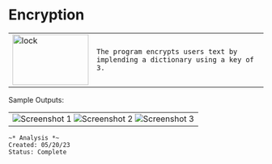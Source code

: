 # Encryption
<table>
  <tr>
    <td>
<img src="https://github.com/efloresz/Encryption/assets/110843762/94ccd057-9b7f-4156-b2b0-eff64bb2f7d3" alt="lock" style="width: 150px; height: 100px;"> 
      </td>
    <td>   
      
    The program encrypts users text by implending a dictionary using a key of 3.
  </tr>
</table

# Sample Outputs:
  <table>
  <tr>
    <td>
    <img src="https://github.com/efloresz/Encryption/assets/110843762/d0a91d57-cce5-4685-927e-39660c96fe02" alt="Screenshot 1">
         <img src="https://github.com/efloresz/Encryption/assets/110843762/82668fcd-e831-42f9-8a2e-6cf1410414d4" alt="Screenshot 2">
          <img src="https://github.com/efloresz/Encryption/assets/110843762/43143dff-bf1b-4161-b857-e31d62d2a119" alt="Screenshot 3">
  </tr>
</table>
  
  
```
~* Analysis *~
Created: 05/20/23
Status: Complete 
